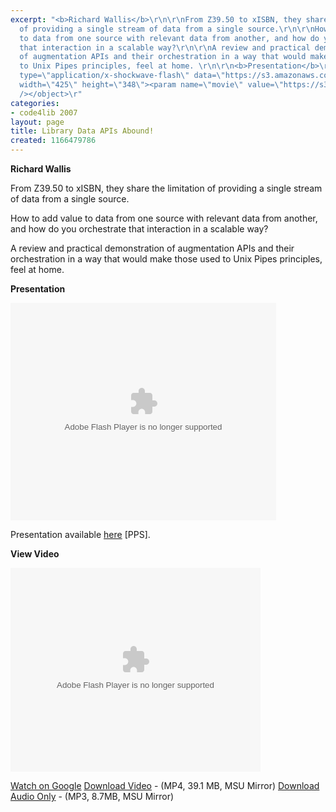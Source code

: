 ```yaml
---
excerpt: "<b>Richard Wallis</b>\r\n\r\nFrom Z39.50 to xISBN, they share the limitation
  of providing a single stream of data from a single source.\r\n\r\nHow to add value
  to data from one source with relevant data from another, and how do you orchestrate
  that interaction in a scalable way?\r\n\r\nA review and practical demonstration
  of augmentation APIs and their orchestration in a way that would make those used
  to Unix Pipes principles, feel at home. \r\n\r\n<b>Presentation</b>\r\n\r\n<object
  type=\"application/x-shockwave-flash\" data=\"https://s3.amazonaws.com:443/slideshare/ssplayer.swf?id=34985&doc=library-data-apis-abound-11252\"
  width=\"425\" height=\"348\"><param name=\"movie\" value=\"https://s3.amazonaws.com:443/slideshare/ssplayer.swf?id=34985&doc=library-data-apis-abound-11252\"
  /></object>\r"
categories:
- code4lib 2007
layout: page
title: Library Data APIs Abound!
created: 1166479786
---
```

<b>Richard Wallis</b>

From Z39.50 to xISBN, they share the limitation of providing a single stream of data from a single source.

How to add value to data from one source with relevant data from another, and how do you orchestrate that interaction in a scalable way?

A review and practical demonstration of augmentation APIs and their orchestration in a way that would make those used to Unix Pipes principles, feel at home. 

<b>Presentation</b>

<object type="application/x-shockwave-flash" data="https://s3.amazonaws.com:443/slideshare/ssplayer.swf?id=34985&doc=library-data-apis-abound-11252" width="425" height="348"><param name="movie" value="https://s3.amazonaws.com:443/slideshare/ssplayer.swf?id=34985&doc=library-data-apis-abound-11252" /></object>

Presentation available <a href="http://talis.s3.amazonaws.com/rjw-Code4lib2007.pps">here</a> [PPS].

<b>View Video</b>

<embed style="width:400px; height:326px;" id="VideoPlayback" type="application/x-shockwave-flash" src="http://video.google.com/googleplayer.swf?docId=-4530586274066457436&hl=en" flashvars=""> </embed>

<a href="http://video.google.com/videoplay?docid=-4530586274066457436&hl=en">Watch on Google</a>
<a href="http://streaming.msu.edu/storemedia/download/ebyryan/code4lib07/code4lib07_pres_apis_abound_wallis.mp4">Download Video</a> - (MP4, 39.1 MB, MSU Mirror)
<a href="http://streaming.msu.edu/storemedia/download/ebyryan/c4l07audio/d1/code4lib07_pres_apis_abound_wallis.mp3">Download Audio Only</a> - (MP3, 8.7MB, MSU Mirror)

